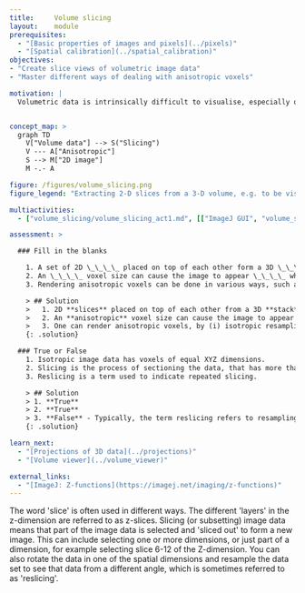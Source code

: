 ```yaml
---
title:     Volume slicing
layout:    module
prerequisites:
  - "[Basic properties of images and pixels](../pixels)"
  - "[Spatial calibration](../spatial_calibration)"
objectives:
- "Create slice views of volumetric image data"
- "Master different ways of dealing with anisotropic voxels"

motivation: |
  Volumetric data is intrinsically difficult to visualise, especially on a 2D computer monitor. Various volume rendering techniques, including VR, exist, however for quantitative image inspection, where it is critical to access the gray value of individual voxels, extracting one 2-D slice of a volume is the method of choice. Thus, such volume slicing is implemented in almost all image analysis software packages. A conceptual challenge is that microscopes often produce anisotropic data, where the voxel spacing along the z-axis is typically larger than in the x and y axes. Thus, creating a slice, e.g., in the zy plane needs to be done with special care.


concept_map: >
  graph TD
    V["Volume data"] --> S("Slicing")
    V --- A["Anisotropic"]
    S --> M["2D image"]
    M -.- A

figure: /figures/volume_slicing.png
figure_legend: "Extracting 2-D slices from a 3-D volume, e.g. to be visualised on a computer monitor."

multiactivities:
  - ["volume_slicing/volume_slicing_act1.md", [["ImageJ GUI", "volume_slicing/volume_slicing_act1_imagej-gui.md", "markdown"], ["ImageJ Macro", "volume_slicing/volume_slicing_act1_imagej-macro.ijm", "java"], ["Python Napari", "volume_slicing/volume_slicing_act1_python-napari.py", "python"]]]

assessment: >

  ### Fill in the blanks

    1. A set of 2D \_\_\_\_ placed on top of each other form a 3D \_\_\_\_.
    2. An \_\_\_\_ voxel size can cause the image to appear \_\_\_\_ when viewing it at an angle.
    3. Rendering anisotropic voxels can be done in various ways, such as \_\_\_\_, \_\_\_\_, or \_\_\_\_.

    > ## Solution
    >   1. 2D **slices** placed on top of each other from a 3D **stack**.
    >   2. An **anisotropic** voxel size can cause the image to appear **deformed** when viewing at a certain angle.
    >   3. One can render anisotropic voxels, by (i) isotropic resampling, (ii) just showing them as a square anyway, (iii) showing them as a rectangle.
    {: .solution}

  ### True or False
    1. Isotropic image data has voxels of equal XYZ dimensions.
    2. Slicing is the process of sectioning the data, that has more than two dimensions, along defined axes and dimensions.
    3. Reslicing is a term used to indicate repeated slicing.

    > ## Solution
    > 1. **True**
    > 2. **True**
    > 3. **False** - Typically, the term reslicing refers to resampling volumetric data from a different direction, such that the resulting image stack is a rotated version of the original stack.
    {: .solution}

learn_next:
  - "[Projections of 3D data](../projections)"
  - "[Volume viewer](../volume_viewer)"

external_links:
  - "[ImageJ: Z-functions](https://imagej.net/imaging/z-functions)"
---
```



The word 'slice' is often used in different ways. The different 'layers' in the z-dimension are referred to as z-slices. Slicing (or subsetting) image data means that part of the image data is selected and 'sliced out' to form a new image. This can include selecting one or more dimensions, or just part of a dimension, for example selecting slice 6-12 of the Z-dimension. You can also rotate the data in one of the spatial dimensions and resample the data set to see that data from a different angle, which is sometimes referred to as 'reslicing'.
